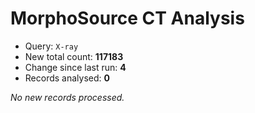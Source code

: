 # MorphoSource CT Analysis

* Query: `X-ray`
* New total count: **117183**
* Change since last run: **4**
* Records analysed: **0**

_No new records processed._